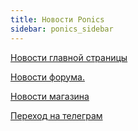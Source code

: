 ```yaml
---
title: Новости Ponics
sidebar: ponics_sidebar
---
```


[Новости главной страницы](b14_novosti_ponics/t0070_novosti_glavnoi_stranicy.html)

[Новости форума.](b14_novosti_ponics/t0079_novosti_foruma.html)

[Новости магазина](b14_novosti_ponics/t0098_novosti_magazina.html)

[Переход на телеграм](b14_novosti_ponics/t5070_perehod_na_telegram.html)

